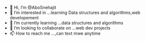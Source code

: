 - 👋 Hi, I’m @AboSnehajit
- 👀 I’m interested in ...learning Data structures and algorithms,web developement
- 🌱 I’m currently learning ...data structures and algorithms 
- 💞️ I’m looking to collaborate on ...web dev projects 
- 📫 How to reach me ...,can text mwe anytime 

<!---
AboSnehajit/AboSnehajit is a ✨ special ✨ repository because its `README.md` (this file) appears on your GitHub profile.
You can click the Preview link to take a look at your changes.
--->
